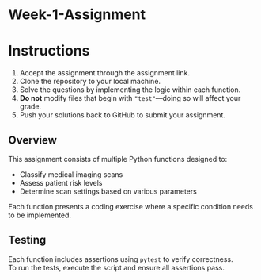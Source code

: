 # Week-1-Assignment

# Instructions

1. Accept the assignment through the assignment link.  
2. Clone the repository to your local machine.  
3. Solve the questions by implementing the logic within each function.  
4. **Do not** modify files that begin with `"test"`—doing so will affect your grade.  
5. Push your solutions back to GitHub to submit your assignment.  

## Overview

This assignment consists of multiple Python functions designed to:  
- Classify medical imaging scans  
- Assess patient risk levels  
- Determine scan settings based on various parameters  

Each function presents a coding exercise where a specific condition needs to be implemented. 

## Testing

Each function includes assertions using `pytest` to verify correctness.  
To run the tests, execute the script and ensure all assertions pass.  

